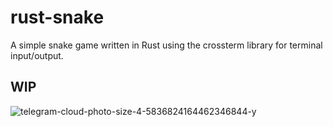 # rust-snake

A simple snake game written in Rust using the crossterm library for terminal input/output.

## WIP
![telegram-cloud-photo-size-4-5836824164462346844-y](https://github.com/user-attachments/assets/43133765-f71b-404d-8460-af45cc441c31)
